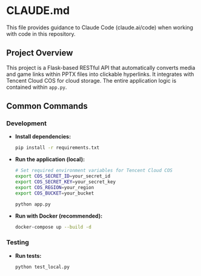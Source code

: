 # CLAUDE.md

This file provides guidance to Claude Code (claude.ai/code) when working with code in this repository.

## Project Overview
This project is a Flask-based RESTful API that automatically converts media and game links within PPTX files into clickable hyperlinks. It integrates with Tencent Cloud COS for cloud storage. The entire application logic is contained within `app.py`.

## Common Commands

### Development
*   **Install dependencies:**
    ```bash
    pip install -r requirements.txt
    ```
*   **Run the application (local):**
    ```bash
    # Set required environment variables for Tencent Cloud COS
    export COS_SECRET_ID=your_secret_id
    export COS_SECRET_KEY=your_secret_key
    export COS_REGION=your_region
    export COS_BUCKET=your_bucket

    python app.py
    ```
*   **Run with Docker (recommended):**
    ```bash
    docker-compose up --build -d
    ```

### Testing
*   **Run tests:**
    ```bash
    python test_local.py
    ```
